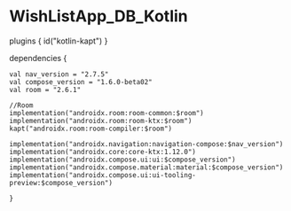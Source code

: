 # WishListApp_DB_Kotlin





plugins {
    id("kotlin-kapt")
    }
    
dependencies {

    val nav_version = "2.7.5"
    val compose_version = "1.6.0-beta02"
    val room = "2.6.1"

    //Room
    implementation("androidx.room:room-common:$room")
    implementation("androidx.room:room-ktx:$room")
    kapt("androidx.room:room-compiler:$room")

    implementation("androidx.navigation:navigation-compose:$nav_version")
    implementation("androidx.core:core-ktx:1.12.0")
    implementation("androidx.compose.ui:ui:$compose_version")
    implementation("androidx.compose.material:material:$compose_version")
    implementation("androidx.compose.ui:ui-tooling-preview:$compose_version")

    }


<application
        android:name=".WishListApp" >


